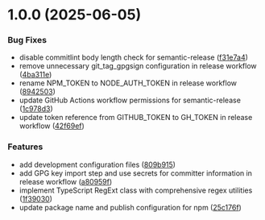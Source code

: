 # 1.0.0 (2025-06-05)


### Bug Fixes

* disable commitlint body length check for semantic-release ([f31e7a4](https://github.com/SavageChieftain/RegExt/commit/f31e7a40fe94d09187d7644889ab325d5019d588))
* remove unnecessary git_tag_gpgsign configuration in release workflow ([4ba311e](https://github.com/SavageChieftain/RegExt/commit/4ba311e6dcdd5e9eb07b065191706d32fe2f2c8a))
* rename NPM_TOKEN to NODE_AUTH_TOKEN in release workflow ([8942503](https://github.com/SavageChieftain/RegExt/commit/89425035f5910cef71fafb82089aefaabfccd5f0))
* update GitHub Actions workflow permissions for semantic-release ([1c978d3](https://github.com/SavageChieftain/RegExt/commit/1c978d36097d2da21ee002ca866427da883d9866))
* update token reference from GITHUB_TOKEN to GH_TOKEN in release workflow ([42f69ef](https://github.com/SavageChieftain/RegExt/commit/42f69ef6567d8f06ec1b2a6e7deb33b3b1d05a30))


### Features

* add development configuration files ([809b915](https://github.com/SavageChieftain/RegExt/commit/809b915791a9c918f154fe9986b776fdf9e0e8dd))
* add GPG key import step and use secrets for committer information in release workflow ([a80959f](https://github.com/SavageChieftain/RegExt/commit/a80959f84db5dc8aab49db85a922ca0f65541986))
* implement TypeScript RegExt class with comprehensive regex utilities ([1f39030](https://github.com/SavageChieftain/RegExt/commit/1f39030cda432b1a926f21ef17a85b2044dc0b63))
* update package name and publish configuration for npm ([25c176f](https://github.com/SavageChieftain/RegExt/commit/25c176f1726673265d7c9d851f3090bfaa358938))
